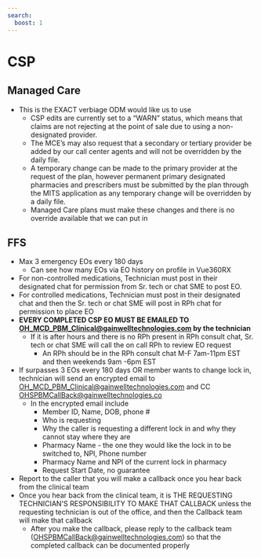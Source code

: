 ```yaml
---
search:
  boost: 1
---
```


# CSP

## Managed Care 
- This is the EXACT verbiage ODM would like us to use
    - CSP edits are currently set to a “WARN” status, which means that claims are not rejecting at the point of sale due to using a non-designated provider.
    - The MCE’s may also request that a secondary or tertiary provider be added by our call center agents and will not be overridden by the daily file.
    - A temporary change can be made to the primary provider at the request of the plan, however permanent primary designated pharmacies and prescribers must be submitted by the plan through the MITS application as any temporary change will be overridden by a daily file.
    - Managed Care plans must make these changes and there is no override available that we can put in

## FFS 
- Max 3 emergency EOs every 180 days
    - Can see how many EOs via EO history on profile in Vue360RX
- For non-controlled medications, Technician must post in their designated chat for permission from Sr. tech or chat SME to post EO. 
- For controlled medications, Technician must post in their designated chat and then the Sr. tech or chat SME will post in RPh chat for permission to place EO
- **EVERY COMPLETED CSP EO MUST BE EMAILED TO OH_MCD_PBM_Clinical@gainwelltechnologies.com by the technician**
    - If it is after hours and there is no RPh present in RPh consult chat, Sr. tech or chat SME will call the on call RPh to review EO request
        - An RPh should be in the RPh consult chat M-F 7am-11pm EST and then weekends 9am -6pm EST
- If surpasses 3 EOs every 180 days OR member wants to change lock in, technician will send an encrypted email to OH_MCD_PBM_Clinical@gainwelltechnologies.com and CC OHSPBMCallBack@gainwelltechnologies.co
    - In the encrypted email include
        - Member ID, Name, DOB, phone #
        - Who is requesting
        - Why the caller is requesting a different lock in and why they cannot stay where they are
        - Pharmacy Name - the one they would like the lock in to be switched to, NPI, Phone number
        - Pharmacy Name and NPI of the current lock in pharmacy
        - Request Start Date, no guarantee
- Report to the caller that you will make a callback once you hear back from the clinical team
- Once you hear back from the clinical team, it is THE REQUESTING TECHNICIAN'S RESPONSIBILITY TO MAKE THAT CALLBACK unless the requesting technician is out of the office, and then the Callback team will make that callback
    - After you make the callback, please reply to the callback team (OHSPBMCallBack@gainwelltechnologies.com) so that the completed callback can be documented properly

